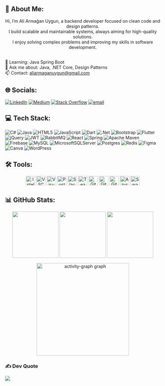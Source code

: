 ## 💫 About Me:
<p align="center">
  Hi, I’m Ali Armağan Uygun, a backend developer focused on clean code and design patterns.<br>
  I build scalable and maintainable systems, always aiming for high-quality solutions.<br>
  I enjoy solving complex problems and improving my skills in software development.
</p>

<br>🌱 Learning: Java Spring Boot<br>💬 Ask me about: Java, .NET Core, Design Patterns<br>📫 Contact: <a href="mailto:aliarmaganuygun@gmail.com">aliarmaganuygun@gmail.com</a>


###
## 🌐 Socials:
[![LinkedIn](https://img.shields.io/badge/LinkedIn-%230077B5.svg?logo=linkedin&logoColor=white)](https://linkedin.com/in/aliarmaganuygun) [![Medium](https://img.shields.io/badge/Medium-12100E?logo=medium&logoColor=white)](https://medium.com/@aliarmaganuygun) [![Stack Overflow](https://img.shields.io/badge/-Stackoverflow-FE7A16?logo=stack-overflow&logoColor=white)](https://stackoverflow.com/users/18968490) [![email](https://img.shields.io/badge/Email-D14836?logo=gmail&logoColor=white)](mailto:aliarmaganuygun@gmail.com) 

## 💻 Tech Stack:
![C#](https://img.shields.io/badge/c%23-%23239120.svg?style=for-the-badge&logo=csharp&logoColor=white) ![Java](https://img.shields.io/badge/java-%23ED8B00.svg?style=for-the-badge&logo=openjdk&logoColor=white) ![HTML5](https://img.shields.io/badge/html5-%23E34F26.svg?style=for-the-badge&logo=html5&logoColor=white) ![JavaScript](https://img.shields.io/badge/javascript-%23323330.svg?style=for-the-badge&logo=javascript&logoColor=%23F7DF1E) ![Dart](https://img.shields.io/badge/dart-%230175C2.svg?style=for-the-badge&logo=dart&logoColor=white) ![.Net](https://img.shields.io/badge/.NET-5C2D91?style=for-the-badge&logo=.net&logoColor=white) ![Bootstrap](https://img.shields.io/badge/bootstrap-%238511FA.svg?style=for-the-badge&logo=bootstrap&logoColor=white) ![Flutter](https://img.shields.io/badge/Flutter-%2302569B.svg?style=for-the-badge&logo=Flutter&logoColor=white) ![jQuery](https://img.shields.io/badge/jquery-%230769AD.svg?style=for-the-badge&logo=jquery&logoColor=white) ![JWT](https://img.shields.io/badge/JWT-black?style=for-the-badge&logo=JSON%20web%20tokens) ![RabbitMQ](https://img.shields.io/badge/rabbitmq-FF6600?style=for-the-badge&logo=rabbitmq&logoColor=white) ![React](https://img.shields.io/badge/react-%2320232a.svg?style=for-the-badge&logo=react&logoColor=%2361DAFB) ![Spring](https://img.shields.io/badge/spring-%236DB33F.svg?style=for-the-badge&logo=spring&logoColor=white) ![Apache Maven](https://img.shields.io/badge/Apache%20Maven-C71A36?style=for-the-badge&logo=Apache%20Maven&logoColor=white) ![Firebase](https://img.shields.io/badge/firebase-a08021?style=for-the-badge&logo=firebase&logoColor=ffcd34) ![MySQL](https://img.shields.io/badge/mysql-4479A1.svg?style=for-the-badge&logo=mysql&logoColor=white) ![MicrosoftSQLServer](https://img.shields.io/badge/Microsoft%20SQL%20Server-CC2927?style=for-the-badge&logo=microsoft%20sql%20server&logoColor=white) ![Postgres](https://img.shields.io/badge/postgres-%23316192.svg?style=for-the-badge&logo=postgresql&logoColor=white) ![Redis](https://img.shields.io/badge/redis-%23DD0031.svg?style=for-the-badge&logo=redis&logoColor=white) ![Figma](https://img.shields.io/badge/figma-%23F24E1E.svg?style=for-the-badge&logo=figma&logoColor=white) ![Canva](https://img.shields.io/badge/Canva-%2300C4CC.svg?style=for-the-badge&logo=Canva&logoColor=white) ![WordPress](https://img.shields.io/badge/WordPress-%23117AC9.svg?style=for-the-badge&logo=WordPress&logoColor=white) 

## 🛠 Tools:
<p align="center">
  <img src="https://cdn.jsdelivr.net/gh/devicons/devicon/icons/intellij/intellij-original.svg" height="30" alt="IntelliJ IDEA" title="IntelliJ IDEA"/>
  <img src="https://cdn.jsdelivr.net/gh/devicons/devicon/icons/vscode/vscode-original.svg" height="30" alt="VSCode" title="VSCode"/>
  <img src="https://cdn.jsdelivr.net/gh/devicons/devicon/icons/visualstudio/visualstudio-plain.svg" height="30" alt="Visual Studio" title="Visual Studio"/>
  <img src="https://cdn.jsdelivr.net/gh/devicons/devicon/icons/postman/postman-original.svg" height="30" alt="Postman" title="Postman"/>
  <img src="https://cdn.jsdelivr.net/gh/devicons/devicon/icons/slack/slack-original.svg" height="30" alt="Slack" title="Slack"/>
  <img src="https://img.shields.io/badge/Teams-6264A7?logo=microsoft-teams&logoColor=white" height="30" alt="Teams" title="Microsoft Teams"/>
  <img src="https://cdn.jsdelivr.net/gh/devicons/devicon/icons/git/git-original.svg" height="30" alt="Git" title="Git"/>
  <img src="https://cdn.jsdelivr.net/gh/devicons/devicon/icons/github/github-original.svg" height="30" alt="GitHub" title="GitHub"/>
  <img src="https://cdn.jsdelivr.net/gh/devicons/devicon/icons/gitlab/gitlab-original.svg" height="30" alt="GitLab" title="GitLab"/>
  <img src="https://cdn.jsdelivr.net/gh/devicons/devicon/icons/azure/azure-original.svg" height="30" alt="Azure" title="Microsoft Azure"/>
  <img src="https://cdn.jsdelivr.net/gh/devicons/devicon/icons/swagger/swagger-original.svg" height="30" alt="Swagger" title="Swagger"/>
</p>

## 📊 GitHub Stats:
<p align="center">
  <img src="https://github-readme-stats.vercel.app/api/top-langs/?username=aliarmgnuygun&theme=dark&hide_border=false&include_all_commits=true&count_private=true&layout=compact" height="150"/>
  <img src="https://nirzak-streak-stats.vercel.app/?user=aliarmgnuygun&theme=dark&hide_border=false" height="150"/>
  <img src="https://github-readme-stats.vercel.app/api?username=aliarmgnuygun&theme=dark&hide_border=false&include_all_commits=true&count_private=true" height="150"/>
</p>
<div align="center">
  <img src="https://github-readme-activity-graph.vercel.app/graph?username=aliarmgnuygun&radius=16&theme=react&area=true&order=5" height="300" alt="activity-graph graph"  />
</div>

### ✍️ Dev Quote
![](https://quotes-github-readme.vercel.app/api?type=horizontal&theme=dark)

<!-- Proudly created with GPRM ( https://gprm.itsvg.in ) -->
